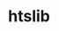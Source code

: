 ---
title: "htslib"
layout: cache
categories: [package, v0.18.1]
meta: {"versions": ["1.14"], "compilers": ["gcc@=7.3.1"], "oss": ["amzn2"], "platforms": ["linux"], "targets": ["aarch64", "graviton2", "x86_64_v3", "x86_64_v4"], "stacks": ["aws-isc", "aws-isc-aarch64", "root"], "num_specs": 4, "num_specs_by_stack": {"root": 4, "aws-isc": 2, "aws-isc-aarch64": 2}}
spec_details: [{"hash": "ik5twi3ojuap5kfdqctwr7sfbcchg4dx", "compiler": "gcc@=7.3.1", "versions": ["1.14"], "os": "amzn2", "platform": "linux", "target": "x86_64_v4", "variants": ["+libcurl", "+libdeflate"], "stacks": ["root", "aws-isc"], "size": "-", "tarball": "https://binaries.spack.io/releases/v0.18.1/build_cache/linux-amzn2-x86_64_v4/gcc-7.3.1/htslib-1.14/linux-amzn2-x86_64_v4-gcc-7.3.1-htslib-1.14-ik5twi3ojuap5kfdqctwr7sfbcchg4dx.spack"}, {"hash": "jtxjfau6xnrsqit625l6aieqv7yqqh6i", "compiler": "gcc@=7.3.1", "versions": ["1.14"], "os": "amzn2", "platform": "linux", "target": "graviton2", "variants": ["+libcurl", "+libdeflate"], "stacks": ["aws-isc-aarch64", "root"], "size": "-", "tarball": "https://binaries.spack.io/releases/v0.18.1/build_cache/linux-amzn2-graviton2/gcc-7.3.1/htslib-1.14/linux-amzn2-graviton2-gcc-7.3.1-htslib-1.14-jtxjfau6xnrsqit625l6aieqv7yqqh6i.spack"}, {"hash": "lra2ikf7ureywsx2mc4y65v6huxmzay7", "compiler": "gcc@=7.3.1", "versions": ["1.14"], "os": "amzn2", "platform": "linux", "target": "x86_64_v3", "variants": ["+libcurl", "+libdeflate"], "stacks": ["root", "aws-isc"], "size": "-", "tarball": "https://binaries.spack.io/releases/v0.18.1/build_cache/linux-amzn2-x86_64_v3/gcc-7.3.1/htslib-1.14/linux-amzn2-x86_64_v3-gcc-7.3.1-htslib-1.14-lra2ikf7ureywsx2mc4y65v6huxmzay7.spack"}, {"hash": "jxenyjxp36owndb6qlbjz7j6mh3z2c2m", "compiler": "gcc@=7.3.1", "versions": ["1.14"], "os": "amzn2", "platform": "linux", "target": "aarch64", "variants": ["+libcurl", "+libdeflate"], "stacks": ["aws-isc-aarch64", "root"], "size": "-", "tarball": "https://binaries.spack.io/releases/v0.18.1/build_cache/linux-amzn2-aarch64/gcc-7.3.1/htslib-1.14/linux-amzn2-aarch64-gcc-7.3.1-htslib-1.14-jxenyjxp36owndb6qlbjz7j6mh3z2c2m.spack"}]
---